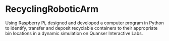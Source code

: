 # RecyclingRoboticArm

Using Raspberry Pi, designed and developed a computer program in Python to identify, transfer and 
deposit recyclable containers to their appropriate bin locations in a dynamic simulation on Quanser 
Interactive Labs.
